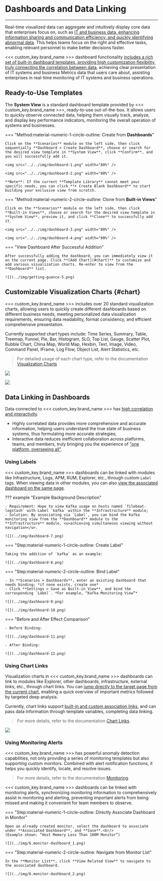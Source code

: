 # Dashboards and Data Linking
---

Real-time visualized data can aggregate and intuitively display core data that enterprises focus on, such as <u>IT and business data, enhancing information sharing and communication efficiency, and quickly identifying abnormal data</u>. This helps teams focus on the right and effective tasks, enabling relevant personnel to make better decisions faster.

<<< custom_key.brand_name >>> dashboard functionality <u>includes a rich set of built-in dashboard templates, providing high customization flexibility, truly connecting the correlation between data</u>, achieving clear presentation of IT systems and business Metrics data that users care about, assisting enterprises in real-time monitoring of IT systems and business operations.


## Ready-to-Use Templates

The **System View** is a standard dashboard template provided by <<< custom_key.brand_name >>>, ready-to-use out-of-the-box. It allows users to quickly observe connected data, helping them visually track, analyze, and display key performance indicators, monitoring the overall operation of systems and businesses.

<div class="grid" markdown>

=== "Method:material-numeric-1-circle-outline: Create from **Dashboards**"

    Click on the **Scenarios** module on the left side, then click sequentially **Dashboard > Create Dashboard**, choose or search for the desired view template in **System View**, click **Confirm**, and you will successfully add it.

    <img src="../../img/dashboard-1.png" width="80%" />

    <img src="../../img/dashboard-2.png" width="80%" />

    **Note**: If the current **Template Library** cannot meet your specific needs, you can click **+ Create Blank Dashboard** to start building your exclusive view from scratch.

=== "Method:material-numeric-2-circle-outline: Clone from **Built-in Views**"

    Click on the **Scenarios** module on the left side, then click **Built-in Views**, choose or search for the desired view template in **System View**, preview it, and click **Clone** to successfully add it.

    <img src="../../img/dashboard-3.png" width="80%" />

    <img src="../../img/dashboard-4.png" width="80%" />


=== "View Dashboard After Successful Addition"

    After successfully adding the dashboard, you can immediately view it on the current page. Click **[Add Chart](#chart)** to customize and add various visualization charts. Re-enter to view from the **Dashboard** list.

    ![](../img/getting-guance-5.png)

</div>


## Customizable Visualization Charts {#chart}

<<< custom_key.brand_name >>> includes over 20 standard visualization charts, allowing users to quickly create different dashboards based on different business needs, meeting personalized data visualization requirements, ensuring data readability, format consistency, and efficient comprehensive presentation.

Currently supported chart types include: Time Series, Summary, Table, Treemap, Funnel, Pie, Bar, Histogram, SLO, Top List, Gauge, Scatter Plot, Bubble Chart, China Map, World Map, Hexbin, Text, Image, Video, Command Panel, IFrame, Log Flow, Object List, Alert Statistics, etc.

> For detailed usage of each chart type, refer to the documentation [Visualization Charts](../../scene/visual-chart/index.md)

![](../img/dashboard-5.png)

![](../img/dashboard-6.png)

## Data Linking in Dashboards

Data connected to <<< custom_key.brand_name >>> has <u>high correlation and interactivity</u>.

- Highly correlated data provides more comprehensive and accurate information, helping users understand the true state of business systems, thus formulating more accurate strategies;
- Interactive data reduces inefficient collaboration across platforms, teams, and members, truly bringing you the experience of <u>"one platform, overseeing all"</u>.

### Using Labels

<<< custom_key.brand_name >>> dashboards can be linked with modules like Infrastructure, Logs, APM, RUM, Explorer, etc., through custom `Label` tags. When viewing data in other modules, you can also <u>view the associated dashboard on the same page</u>.

??? example "Example Background Description"

    - Requirement: Hope to view Kafka usage on hosts named `filebeat-logstash` with Label `kafka` within the **Infrastructure** module;  
    - Solution: By associating via `Label`, you can bind the Kafka monitoring view from the **Dashboard** module to the **Infrastructure** module, <u>achieving simultaneous viewing without navigation</u>.

    ![](../img/dashboard-7.png)

<div class="grid" markdown>

=== "Step:material-numeric-1-circle-outline: Create Label"

    Taking the addition of `kafka` as an example:

    ![](../img/dashboard-8.png)

=== "Step:material-numeric-2-circle-outline: Bind Label"
    
    - In **Scenarios > Dashboards**, enter an existing dashboard that needs binding; *if none exists, create one*
    - Click **Settings > Save as Built-in View**, and bind the corresponding `Label`. *For example, “Kafka Monitoring View”*

    ![](../img/dashboard-9.png)

    ![](../img/dashboard-10.png)


=== "Before and After Effect Comparison"

    - Before Binding:

    ![](../img/dashboard-11.png)

    - After Binding:

    ![](../img/dashboard-12.png)

</div>

### Using Chart Links

Visualization charts in <<< custom_key.brand_name >>> dashboards can link to modules like Explorer, other dashboards, infrastructure, external links, etc., through chart links. You can <u>jump directly to the target page from the current chart</u>, enabling a quick overview of important metrics followed by targeted deep analysis.

Currently, chart links support <u>built-in and custom association links</u>, and can pass data information through template variables, completing data linking.

> For more details, refer to the documentation [Chart Links](../../scene/visual-chart/chart-link.md).

![](../img/dashboard-13.png)


### Using Monitoring Alerts

<<< custom_key.brand_name >>> has powerful anomaly detection capabilities, not only providing a series of monitoring templates but also supporting custom monitors. Combined with alert notification functions, it helps you quickly identify, locate, and resolve issues.

> For more details, refer to the documentation [Monitoring](../../monitoring/index.md).

<<< custom_key.brand_name >>> dashboards can be linked with monitoring alerts, synchronizing monitoring information to comprehensively assist in monitoring and alerting, preventing important alerts from being missed and making it convenient for team members to observe.

<div class="grid" markdown>

=== "Step:material-numeric-1-circle-outline: Directly Associate Dashboard in Monitor"

    Open an already created monitor, select the dashboard to associate under **Associated Dashboard**, and **Save**.<br/>
    (Example shown: “Host Memory Less Than 100M Monitor”)

    ![](../img/6.monitor-dashboard_1.png)

=== "Step:material-numeric-2-circle-outline: Navigate from Monitor List"

    In the **Monitor List**, click **View Related View** to navigate to the associated dashboard.

    ![](../img/6.monitor-dashboard_2.png)

</div>